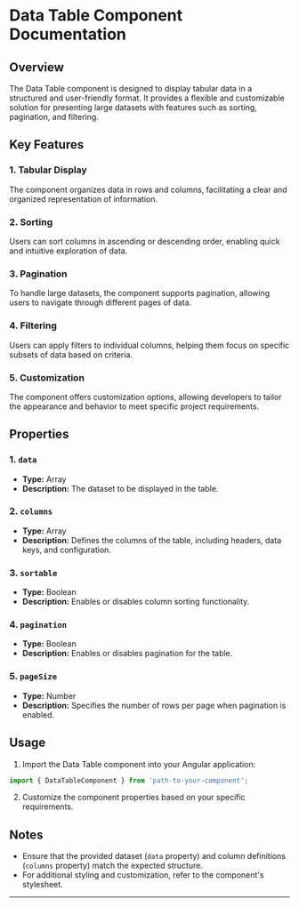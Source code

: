 # Data Table Component Documentation

## Overview

The Data Table component is designed to display tabular data in a structured and user-friendly format. It provides a flexible and customizable solution for presenting large datasets with features such as sorting, pagination, and filtering.

## Key Features

### 1. Tabular Display

The component organizes data in rows and columns, facilitating a clear and organized representation of information.

### 2. Sorting

Users can sort columns in ascending or descending order, enabling quick and intuitive exploration of data.

### 3. Pagination

To handle large datasets, the component supports pagination, allowing users to navigate through different pages of data.

### 4. Filtering

Users can apply filters to individual columns, helping them focus on specific subsets of data based on criteria.

### 5. Customization

The component offers customization options, allowing developers to tailor the appearance and behavior to meet specific project requirements.

## Properties

### 1. `data`

- **Type:** Array
- **Description:** The dataset to be displayed in the table.

### 2. `columns`

- **Type:** Array
- **Description:** Defines the columns of the table, including headers, data keys, and configuration.

### 3. `sortable`

- **Type:** Boolean
- **Description:** Enables or disables column sorting functionality.

### 4. `pagination`

- **Type:** Boolean
- **Description:** Enables or disables pagination for the table.

### 5. `pageSize`

- **Type:** Number
- **Description:** Specifies the number of rows per page when pagination is enabled.

## Usage

1. Import the Data Table component into your Angular application:

```typescript
import { DataTableComponent } from 'path-to-your-component';
```

2. Customize the component properties based on your specific requirements.

## Notes

- Ensure that the provided dataset (`data` property) and column definitions (`columns` property) match the expected structure.
- For additional styling and customization, refer to the component's stylesheet.

---

